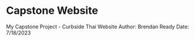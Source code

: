 # Capstone Website
My Capstone Project - Curbside Thai Website
Author: Brendan Ready
Date:   7/18/2023

